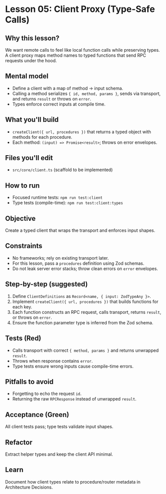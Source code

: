 # Lesson 05: Client Proxy (Type-Safe Calls)

## Why this lesson?
We want remote calls to feel like local function calls while preserving types. A client proxy maps method names to typed functions that send RPC requests under the hood.

## Mental model
- Define a client with a map of method → input schema.
- Calling a method serializes `{ id, method, params }`, sends via transport, and returns `result` or throws on `error`.
- Types enforce correct inputs at compile time.

## What you'll build
- `createClient({ url, procedures })` that returns a typed object with methods for each procedure.
- Each method: `(input) => Promise<result>`; throws on error envelopes.

## Files you'll edit
- `src/core/client.ts` (scaffold to be implemented)

## How to run
- Focused runtime tests: `npm run test:client`
- Type tests (compile-time): `npm run test:client:types`

## Objective
Create a typed client that wraps the transport and enforces input shapes.

## Constraints
- No frameworks; rely on existing transport later.
- For this lesson, pass a `procedures` definition using Zod schemas.
- Do not leak server error stacks; throw clean errors on `error` envelopes.

## Step-by-step (suggested)
1. Define `ClientDefinitions` as `Record<name, { input: ZodTypeAny }>`.
2. Implement `createClient({ url, procedures })` that builds functions for each key.
3. Each function constructs an RPC request, calls transport, returns `result`, or throws on `error`.
4. Ensure the function parameter type is inferred from the Zod schema.

## Tests (Red)
- Calls transport with correct `{ method, params }` and returns unwrapped `result`.
- Throws when response contains `error`.
- Type tests ensure wrong inputs cause compile-time errors.

## Pitfalls to avoid
- Forgetting to echo the request `id`.
- Returning the raw `RPCResponse` instead of unwrapped `result`.

## Acceptance (Green)
All client tests pass; type tests validate input shapes.

## Refactor
Extract helper types and keep the client API minimal.

## Learn
Document how client types relate to procedure/router metadata in Architecture Decisions.
